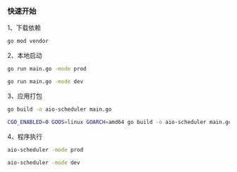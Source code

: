 ### 快速开始
1、下载依赖 
```bash
go mod vendor
```

2、本地启动
```bash
go run main.go -mode prod
```
```bash
go run main.go -mode dev
```

3、应用打包 
```bash
go build -o aio-scheduler main.go
```
```bash
CGO_ENABLED=0 GOOS=linux GOARCH=amd64 go build -o aio-scheduler main.go
```

4、程序执行
```bash
aio-scheduler -mode prod
```
```bash
aio-scheduler -mode dev
```